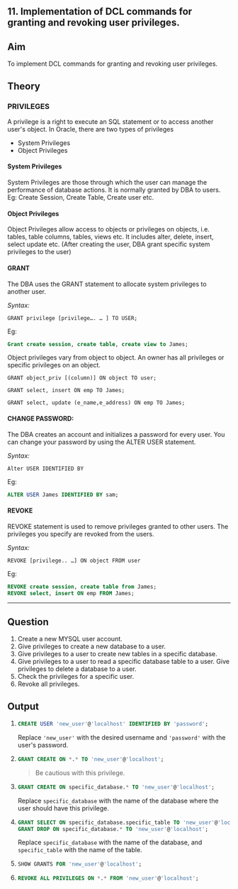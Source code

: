 ## 11. Implementation of DCL commands for granting and revoking user privileges.

## Aim

To implement DCL commands for granting and revoking user privileges.

## Theory

### PRIVILEGES
A privilege is a right to execute an SQL statement or to access another user's object. In Oracle, there are two types of privileges
- System Privileges
- Object Privileges

#### System Privileges
System Privileges are those through which the user can manage the performance of database actions. It is normally granted by DBA to users. Eg: Create Session, Create Table, Create user etc.

#### Object Privileges
Object Privileges allow access to objects or privileges on objects, i.e. tables, table columns, tables, views etc. It includes alter, delete, insert, select update etc. (After creating the user, DBA grant specific system privileges to the user)

#### GRANT
The DBA uses the GRANT statement to allocate system privileges to another user.

*Syntax:*

`GRANT privilege [privilege…. … ] TO USER;`

Eg:
```sql
Grant create session, create table, create view to James;
```
Object privileges vary from object to object. An owner has all privileges or specific privileges on an object.

`GRANT object_priv [(column)] ON object TO user;`

`GRANT select, insert ON emp TO James;`

`GRANT select, update (e_name,e_address) ON emp TO James;`

#### CHANGE PASSWORD:
The DBA creates an account and initializes a password for every user. You can change your password by using the ALTER USER statement.

*Syntax:*

`Alter USER IDENTIFIED BY`

Eg:
```sql
ALTER USER James IDENTIFIED BY sam;
```
#### REVOKE
REVOKE statement is used to remove privileges granted to other users. The privileges you specify are revoked from the users.

*Syntax:*

`REVOKE [privilege.. …] ON object FROM user`

Eg:
```sql
REVOKE create session, create table from James;
REVOKE select, insert ON emp FROM James;
```

---

## Question

1. Create a new MYSQL user account.
2. Give privileges to create a new database to a user.
3. Give privileges to a user to create new tables in a specific database.
4. Give privileges to a user to read a specific database table to a user. Give privileges to delete a database to a user.
5. Check the privileges for a specific user.
6. Revoke all privileges.

## Output

1. ```sql
   CREATE USER 'new_user'@'localhost' IDENTIFIED BY 'password';
   ```

   Replace `'new_user'` with the desired username and `'password'` with the user's password.

2. ```sql
   GRANT CREATE ON *.* TO 'new_user'@'localhost';
   ```
   
   > Be cautious with this privilege.

4. ```sql
   GRANT CREATE ON specific_database.* TO 'new_user'@'localhost';
   ```

   Replace `specific_database` with the name of the database where the user should have this privilege.

5. ```sql
   GRANT SELECT ON specific_database.specific_table TO 'new_user'@'localhost';
   GRANT DROP ON specific_database.* TO 'new_user'@'localhost';
   ```

   Replace `specific_database` with the name of the database, and `specific_table` with the name of the table.

6. ```sql
   SHOW GRANTS FOR 'new_user'@'localhost';
   ```

7. ```sql
   REVOKE ALL PRIVILEGES ON *.* FROM 'new_user'@'localhost';
   ```
